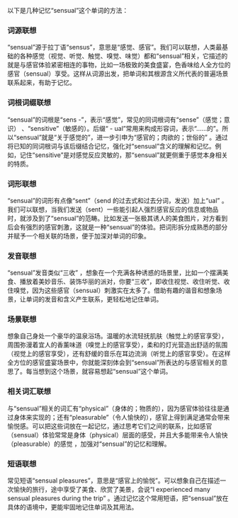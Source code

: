 以下是几种记忆“sensual”这个单词的方法：

### 词源联想
“sensual”源于拉丁语“sensus”，意思是“感觉、感官”。我们可以联想，人类最基础的各种感觉（视觉、听觉、触觉、嗅觉、味觉）都和“sensual”相关，它描述的就是与感官体验紧密相连的事物，比如一场极致的美食盛宴，色香味给人全方位的感官（sensual）享受。这样从词源出发，把单词和其根源含义所代表的普遍场景联系起来，有助于记忆。

### 词根词缀联想
 “sensual”的词根是“sens -”，表示“感觉”，常见的同词根词有“sense”（感觉；意识） 、“sensitive”（敏感的）。后缀“ - ual”常用来构成形容词，表示“……的”。所以“sensual”就是“关于感觉的”，进一步引申为“感官的；肉欲的；世俗的” 。通过将已知的同词根词与该后缀结合记忆，强化对“sensual”含义的理解和记忆。例如，记住“sensitive”是对感觉反应灵敏的，那“sensual”就更侧重于感觉本身相关的特质。

### 词形联想
 “sensual”的词形有点像“sent”（send 的过去式和过去分词，发送）加上“ual” 。我们可以联想，当我们发送（sent）一些能引起人强烈感官反应的信息或物品时，就涉及到了“sensual”的范畴。比如发送一张极其诱人的美食图片，对方看到后会有强烈的感官刺激，这就是一种“sensual”的体验。把词形拆分成熟悉的部分并赋予一个相关联的场景，便于加深对单词的印象。

### 发音联想
 “sensual”发音类似“三收” ，想象在一个充满各种诱惑的场景里，比如一个摆满美食、播放着美妙音乐、装饰华丽的派对，你要“三收”，即收住视觉、收住听觉、收住嗅觉，因为这些感官（sensual）刺激实在太多了。借助有趣的谐音和想象场景，让单词的发音和含义产生联系，更轻松地记住单词。

### 场景联想
想象自己身处一个豪华的温泉浴场。温暖的水流轻抚肌肤（触觉上的感官享受），周围弥漫着宜人的香薰味道（嗅觉上的感官享受），柔和的灯光营造出舒适的氛围（视觉上的感官享受），还有舒缓的音乐在耳边流淌（听觉上的感官享受）。在这样全方位的感官盛宴场景中，你就能深刻体会到“sensual”所表达的与感官相关的意思了。每当想到这个场景，就容易想起“sensual”这个单词。

### 相关词汇联想
与“sensual”相关的词汇有“physical”（身体的；物质的），因为感官体验往往是通过身体来实现的；还有“pleasurable”（令人愉快的），感官上得到满足通常会带来愉悦感。可以把这些词放在一起记忆，通过思考它们之间的联系，比如感官（sensual）体验常常是身体（physical）层面的感受，并且大多能带来令人愉快（pleasurable）的感觉 ，加强对“sensual”的记忆和理解。

### 短语联想
常见短语“sensual pleasures”，意思是“感官上的愉悦”。可以想象自己在描述一次愉快的旅行，途中享受了美食、欣赏了美景，会说“I experienced many sensual pleasures during the trip” 。通过记忆这个常用短语，把“sensual”放在具体的语境中，更能牢固地记住单词及其用法。 